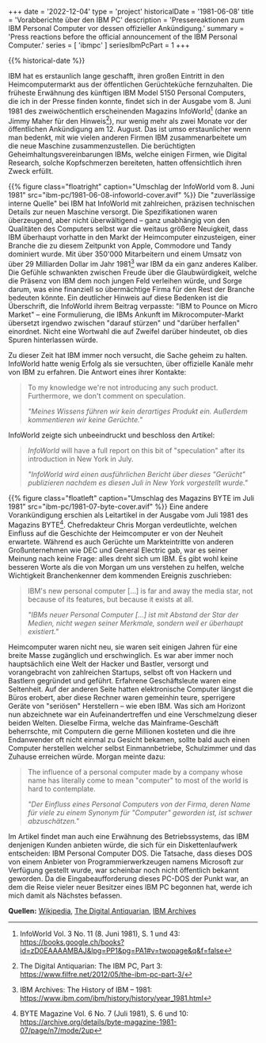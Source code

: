 +++
date = '2022-12-04'
type = 'project'
historicalDate = '1981-06-08'
title = 'Vorabberichte über den IBM PC'
description = 'Pressereaktionen zum IBM Personal Computer vor dessen offizieller Ankündigung.'
summary = 'Press reactions before the official announcement of the IBM Personal Computer.'
series = [ 'ibmpc' ]
seriesIbmPcPart = 1
+++

{{% historical-date %}}

IBM hat es erstaunlich lange geschafft, ihren großen Eintritt in den Heimcomputermarkt aus der öffentlichen Gerüchteküche fernzuhalten. Die früheste Erwähnung des künftigen IBM Model 5150 Personal Computers, die ich in der Presse finden konnte, findet sich in der Ausgabe vom 8. Juni 1981 des zweiwöchentlich erscheinenden Magazins InfoWorld[^iw] (danke an Jimmy Maher für den Hinweis[^da]), nur wenig mehr als zwei Monate vor der öffentlichen Ankündigung am 12. August. Das ist umso erstaunlicher wenn man bedenkt, mit wie vielen anderen Firmen IBM zusammenarbeitete um die neue Maschine zusammenzustellen. Die berüchtigten Geheimhaltungsvereinbarungen IBMs, welche einigen Firmen, wie Digital Research, solche Kopfschmerzen bereiteten, hatten offensichtlich ihren Zweck erfüllt.

{{% figure class="floatright" caption="Umschlag der InfoWorld vom 8. Juni 1981" src="ibm-pc/1981-06-08-infoworld-cover.avif" %}}
Die "zuverlässige interne Quelle" bei IBM hat InfoWorld mit zahlreichen, präzisen technischen Details zur neuen Maschine versorgt. Die Spezifikationen waren überzeugend, aber nicht überwältigend – ganz unabhängig von den Qualitäten des Computers selbst war die weitaus größere Neuigkeit, dass IBM überhaupt vorhatte in den Markt der Heimcomputer einzusteigen, einer Branche die zu diesem Zeitpunkt von Apple, Commodore und Tandy dominiert wurde. Mit über 350'000 Mitarbeitern und einem Umsatz von über 29 Milliarden Dollar im Jahr 1981[^ibm] war IBM da ein ganz anderes Kaliber. Die Gefühle schwankten zwischen Freude über die Glaubwürdigkeit, welche die Präsenz von IBM dem noch jungen Feld verleihen würde, und Sorge darum, was eine finanziell so übermächtige Firma für den Rest der Branche bedeuten könnte. Ein deutlicher Hinweis auf diese Bedenken ist die Überschrift, die InfoWorld ihrem Beitrag verpasste: "IBM to Pounce on Micro Market" – eine Formulierung, die IBMs Ankunft im Mikrocomputer-Markt übersetzt irgendwo zwischen "darauf stürzen" und "darüber herfallen" einordnet. Nicht eine Wortwahl die auf Zweifel darüber hindeutet, ob dies Spuren hinterlassen würde.

Zu dieser Zeit hat IBM immer noch versucht, die Sache geheim zu halten. InfoWorld hatte wenig Erfolg als sie versuchten, über offizielle Kanäle mehr von IBM zu erfahren. Die Antwort eines ihrer Kontakte:

> To my knowledge we're not introducing any such product. Furthermore, we don't comment on speculation.
> 
> *"Meines Wissens führen wir kein derartiges Produkt ein. Außerdem kommentieren wir keine Gerüchte."*

InfoWorld zeigte sich unbeeindruckt und beschloss den Artikel:

> *InfoWorld* will have a full report on this bit of "speculation" after its introduction in New York in July.
> 
> *"*InfoWorld* wird einen ausführlichen Bericht über dieses "Gerücht" publizieren nachdem es diesen Juli in New York vorgestellt wurde."*

{{% figure class="floatleft" caption="Umschlag des Magazins BYTE im Juli 1981" src="ibm-pc/1981-07-byte-cover.avif" %}}
Eine andere Vorankündigung erschien als Leitartikel in der Ausgabe vom Juli 1981 des Magazins BYTE[^byte]. Chefredakteur Chris Morgan verdeutlichte, welchen Einfluss auf die Geschichte der Heimcomputer er von der Neuheit erwartete. Während es auch Gerüchte um Markteintritte von anderen Großunternehmen wie DEC und General Electric gab, war es seiner Meinung nach keine Frage: alles dreht sich um IBM. Es gibt wohl keine besseren Worte als die von Morgan um uns verstehen zu helfen, welche Wichtigkeit Branchenkenner dem kommenden Ereignis zuschrieben:

> IBM's new personal computer […] is far and away the media star, not because of its features, but because it exists at all.
> 
> *"IBMs neuer Personal Computer […] ist mit Abstand der Star der Medien, nicht wegen seiner Merkmale, sondern weil er überhaupt existiert."*

Heimcomputer waren nicht neu, sie waren seit einigen Jahren für eine breite Masse zugänglich und erschwinglich. Es war aber immer noch hauptsächlich eine Welt der Hacker und Bastler, versorgt und vorangebracht von zahlreichen Startups, selbst oft von Hackern und Bastlern gegründet und geführt. Erfahrene Geschäftsleute waren eine Seltenheit. Auf der anderen Seite hatten elektronische Computer längst die Büros erobert, aber diese Rechner waren gemeinhin teure, sperrigere Geräte von "seriösen" Herstellern – wie eben IBM. Was sich am Horizont nun abzeichnete war ein Aufeinandertreffen und eine Verschmelzung dieser beiden Welten. Dieselbe Firma, welche das Mainframe-Geschäft beherrschte, mit Computern die gerne Millionen kosteten und die ihre Endanwender oft nicht einmal zu Gesicht bekamen, sollte bald auch einen Computer herstellen welcher selbst Einmannbetriebe, Schulzimmer und das Zuhause erreichen würde. Morgan meinte dazu:

> The influence of a personal computer made by a company whose name has literally come to mean "computer" to most of the world is hard to contemplate. 
> 
> *"Der Einfluss eines Personal Computers von der Firma, deren Name für viele zu einem Synonym für "Computer" geworden ist, ist schwer abzuschätzen."*

Im Artikel findet man auch eine Erwähnung des Betriebssystems, das IBM denjenigen Kunden anbieten würde, die sich für ein Diskettenlaufwerk entscheiden: IBM Personal Computer DOS. Die Tatsache, dass dieses DOS von einem Anbieter von Programmierwerkzeugen namens Microsoft zur Verfügung gestellt wurde, war scheinbar noch nicht öffentlich bekannt geworden. Da die Eingabeaufforderung dieses PC-DOS der Punkt war, an dem die Reise vieler neuer Besitzer eines IBM PC begonnen hat, werde ich mich damit als Nächstes befassen.

**Quellen:**
[Wikipedia](https://en.wikipedia.org/wiki/IBM_Personal_Computer),
[The Digital Antiquarian](https://www.filfre.net/2012/05/the-ibm-pc-part-1/),
[IBM Archives](https://www.ibm.com/ibm/history/exhibits/pc25/pc25_intro.html)

[^iw]: InfoWorld Vol. 3 No. 11 (8. Juni 1981), S. 1 und 43:  
  https://books.google.ch/books?id=zD0EAAAAMBAJ&lpg=PP1&pg=PA1#v=twopage&q&f=false
[^da]: The Digital Antiquarian: The IBM PC, Part 3:  
  https://www.filfre.net/2012/05/the-ibm-pc-part-3/
[^ibm]: IBM Archives: The History of IBM – 1981:  
  https://www.ibm.com/ibm/history/history/year_1981.html
[^byte]: BYTE Magazine Vol. 6 No. 7 (Juli 1981), S. 6 und 10:  
  https://archive.org/details/byte-magazine-1981-07/page/n7/mode/2up
